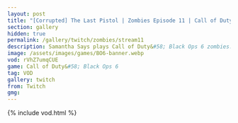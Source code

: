 ```yaml
---
layout: post
title: "[Corrupted] The Last Pistol | Zombies Episode 11 | Call of Duty: Black Ops 6"
section: gallery
hidden: true
permalink: /gallery/twitch/zombies/stream11
description: Samantha Says plays Call of Duty&#58; Black Ops 6 zombies. Episode 11.
image: /assets/images/games/BO6-banner.webp
vod: rVhZ7umqCUE
game: Call of Duty&#58; Black Ops 6
tag: VOD
gallery: twitch
from: Twitch
gmg:
---
```

{% include vod.html %}